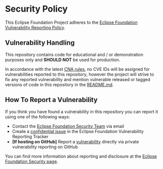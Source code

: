# Security Policy

<!--
    Adapt this template as needed for your projects. Make sure to replace 
    `<project>` with your project name.

    For any questions about implementing security best practices, contact the 
    Eclipse Foundation Security Team at security@eclipse-foundation.org
-->

This Eclipse Foundation Project adheres to the [Eclipse Foundation Vulnerability Reporting Policy](https://www.eclipse.org/security/policy/).

## Vulnerability Handling

This repository contains code for educational and / or  demonstration purposes only and **SHOULD NOT** be used for production.

In accordance with the latest [CNA rules](https://www.cve.org/ResourcesSupport/AllResources/CNARules), no CVE IDs will be assigned for vulnerabilities reported to this repository, 
however the project will strive to fix any reported vulnerability and mention vulnerable released or tagged versions of code in this repository in the 
[README.md](https://github.com/<organization/<repository>/blob/main/README.md).

## How To Report a Vulnerability

If you think you have found a vulnerability in this repository you can report it using one of the following ways:

* Contact the [Eclipse Foundation Security Team](mailto:security@eclipse-foundation.org) via email
* Create a [confidential issue](https://gitlab.eclipse.org/security/vulnerability-reports/-/issues/new?issuable_template=new_vulnerability) in the Eclipse Foundation Vulnerability Reporting Tracker
* **[If hosting on GitHub]** Report a [vulnerability](https://github.com/<organization>/<repository>/security/advisories/new) directly via private vulnerability reporting on GitHub

You can find more information about reporting and disclosure at the [Eclipse Foundation Security page](https://www.eclipse.org/security/).
